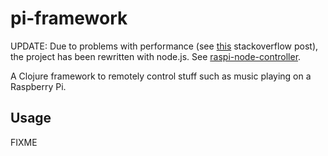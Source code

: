 # pi-framework

UPDATE: Due to problems with performance (see
<a href="http://stackoverflow.com/questions/21706497/why-is-my-clojure-project-slow-on-raspberry-pi">this</a>
stackoverflow post), the project has been rewritten with node.js. See
<a href="https://github.com/jvnn/raspi-node-controller">raspi-node-controller</a>.

A Clojure framework to remotely control stuff such as music playing on a Raspberry Pi.

## Usage

FIXME
